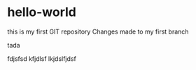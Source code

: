 # hello-world
this is my first GIT repository
Changes made to my first branch

tada

fdjsfsd
kfjdlsf
lkjdslfjdsf
